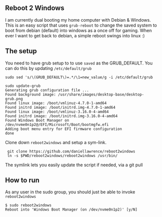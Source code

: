 Reboot 2 Windows
----------------

I am currently dual booting my home computer with Debian & Windows.
This is an easy script that uses `grub-reboot` to change the saved system to boot
from debian (default) into windows as a once off for gaming.
When ever I want to get back to debian, a simple reboot swings into linux :)


The setup
---------

You need to have grub setup to to use `saved` as the GRUB_DEFAULT.
You can do this by updating `/etc/default/grub`


    sudo sed 's/\(GRUB_DEFAULT\)=.*/\1=new_value/g -i /etc/default/grub

    sudo update-grub
	Generating grub configuration file ...
	Found background image: /usr/share/images/desktop-base/desktop-grub.png
	Found linux image: /boot/vmlinuz-4.7.0-1-amd64
	Found initrd image: /boot/initrd.img-4.7.0-1-amd64
	Found linux image: /boot/vmlinuz-3.16.0-4-amd64
	Found initrd image: /boot/initrd.img-3.16.0-4-amd64
	Found Windows Boot Manager on /dev/nvme0n1p2@/EFI/Microsoft/Boot/bootmgfw.efi
	Adding boot menu entry for EFI firmware configuration
	done


Clone down `reboot2windows` and setup a sym-link.

     git clone https://github.com/daniellawrence/reboot2windows
	 ln -s $PWD/reboot2windows/reboot2windows /usr/bin/

The symlink lets you easily update the script if needed, via a git pull

How to run
----------

As any user in the sudo group, you should just be able to invoke `reboot2windows`

    $ sudo reboot2windows
	Reboot into 'Windows Boot Manager (on /dev/nvme0n1p2)' [y/N] 
